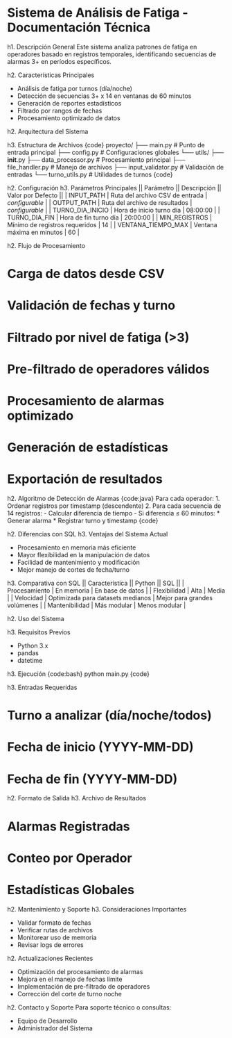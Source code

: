 # Sistema de Análisis de Fatiga - Documentación Técnica

h1. Descripción General
Este sistema analiza patrones de fatiga en operadores basado en registros temporales, identificando secuencias de alarmas 3+ en períodos específicos.

h2. Características Principales
* Análisis de fatiga por turnos (día/noche)
* Detección de secuencias 3+ x 14 en ventanas de 60 minutos
* Generación de reportes estadísticos
* Filtrado por rangos de fechas
* Procesamiento optimizado de datos

h2. Arquitectura del Sistema

h3. Estructura de Archivos
{code}
proyecto/
├── main.py              # Punto de entrada principal
├── config.py            # Configuraciones globales
└── utils/
    ├── __init__.py
    ├── data_processor.py    # Procesamiento principal
    ├── file_handler.py      # Manejo de archivos
    ├── input_validator.py   # Validación de entradas
    └── turno_utils.py       # Utilidades de turnos
{code}

h2. Configuración
h3. Parámetros Principales
|| Parámetro || Descripción || Valor por Defecto ||
| INPUT_PATH | Ruta del archivo CSV de entrada | _configurable_ |
| OUTPUT_PATH | Ruta del archivo de resultados | _configurable_ |
| TURNO_DIA_INICIO | Hora de inicio turno día | 08:00:00 |
| TURNO_DIA_FIN | Hora de fin turno día | 20:00:00 |
| MIN_REGISTROS | Mínimo de registros requeridos | 14 |
| VENTANA_TIEMPO_MAX | Ventana máxima en minutos | 60 |

h2. Flujo de Procesamiento
# Carga de datos desde CSV
# Validación de fechas y turno
# Filtrado por nivel de fatiga (>3)
# Pre-filtrado de operadores válidos
# Procesamiento de alarmas optimizado
# Generación de estadísticas
# Exportación de resultados

h2. Algoritmo de Detección de Alarmas
{code:java}
Para cada operador:
    1. Ordenar registros por timestamp (descendente)
    2. Para cada secuencia de 14 registros:
        - Calcular diferencia de tiempo
        - Si diferencia ≤ 60 minutos:
            * Generar alarma
            * Registrar turno y timestamp
{code}

h2. Diferencias con SQL
h3. Ventajas del Sistema Actual
* Procesamiento en memoria más eficiente
* Mayor flexibilidad en la manipulación de datos
* Facilidad de mantenimiento y modificación
* Mejor manejo de cortes de fecha/turno

h3. Comparativa con SQL
|| Característica || Python || SQL ||
| Procesamiento | En memoria | En base de datos |
| Flexibilidad | Alta | Media |
| Velocidad | Optimizada para datasets medianos | Mejor para grandes volúmenes |
| Mantenibilidad | Más modular | Menos modular |

h2. Uso del Sistema

h3. Requisitos Previos
* Python 3.x
* pandas
* datetime

h3. Ejecución
{code:bash}
python main.py
{code}

h3. Entradas Requeridas
# Turno a analizar (día/noche/todos)
# Fecha de inicio (YYYY-MM-DD)
# Fecha de fin (YYYY-MM-DD)

h2. Formato de Salida
h3. Archivo de Resultados
# Alarmas Registradas
# Conteo por Operador
# Estadísticas Globales

h2. Mantenimiento y Soporte
h3. Consideraciones Importantes
* Validar formato de fechas
* Verificar rutas de archivos
* Monitorear uso de memoria
* Revisar logs de errores

h2. Actualizaciones Recientes
* Optimización del procesamiento de alarmas
* Mejora en el manejo de fechas límite
* Implementación de pre-filtrado de operadores
* Corrección del corte de turno noche

h2. Contacto y Soporte
Para soporte técnico o consultas:
* Equipo de Desarrollo
* Administrador del Sistema
